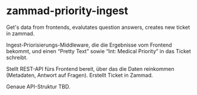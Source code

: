 # zammad-priority-ingest

Get's data from frontends, evalutates question answers, creates new ticket in zammad.

Ingest-Priorisierungs-Middleware, die die Ergebnisse vom Frontend bekommt, und einen “Pretty Text” sowie “Int: Medical Priority” in das Ticket schreibt.

Stellt REST-API fürs Frontend bereit, über das die Daten reinkommen (Metadaten, Antwort auf Fragen).
Erstellt Ticket in Zammad.

Genaue API-Struktur TBD.

